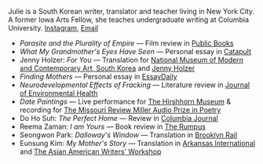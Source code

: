 Julie is a South Korean writer, translator and teacher living in New York City. A former Iowa Arts Fellow, she teaches undergraduate writing at Columbia University. [Instagram](https://www.instagram.com/jhmoon612/), [Email](mailto:hellonow@juliemoon.info)

- _Parasite and the Plurality of Empire_ — Film review in [Public Books](https://www.publicbooks.org/parasite-and-the-plurality-of-empire/)
- _What My Grandmother's Eyes Have Seen_ — Personal essay in [Catapult](https://catapult.co/stories/essay-grandmothers-eyes-korean-history-family-legacy-julie-moon)
- Jenny Holzer: _For You_ — Translation for [National Museum of Modern and Contemporary Art, South Korea](https://www.mmca.go.kr/eng/exhibitions/exhibitionsDetail.do?exhId=201911140001205) and [Jenny Holzer](https://projects.jennyholzer.com)
- _Finding Mothers_ — Personal essay in [EssayDaily](https://www.essaydaily.org/2019/01/julie-moon-finding-mothers.html)
- _Neurodevelopmental Effects of Fracking_ — Literature review in [Journal of Environmental Health](https://www.degruyter.com/view/journals/reveh/33/1/article-p3.xml)
- _Date Paintings_ — Live performance for [The Hirshhorn Museum](https://hirshhorn.si.edu/event/sound-scene-xi-mapping-memory/2018-07-07/) & recording for [The Missouri Review Miller Audio Prize in Poetry](https://www.missourireview.com/2018-miller-audio-prize-winner-in-poetry-date-paintings-by-julie-moon/)
- Do Ho Suh: _The Perfect Home_ — Review in [Columbia Journal](http://columbiajournal.org/do-ho-suh-building-a-new-definition-of-home/)
- Reema Zaman: _I am Yours_ — Book review in [The Rumpus](https://therumpus.net/2019/03/i-am-yours-by-reema-zaman/)
- Seongwon Park: _Dalloway's Window_ — Translation in [Brooklyn Rail](https://brooklynrail.org/2019/06/fiction/Dalloways-Window)
- Eunsung Kim: _My Mother's Story_ — Translation in [Arkansas International](https://www.arkint.org/eun-sung-kim) and [The Asian American Writers’ Workshop](https://aaww.org/my-mothers-story/)
